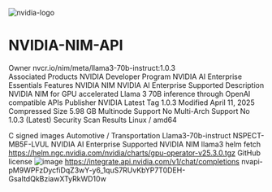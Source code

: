 ![nvidia-logo](https://github.com/user-attachments/assets/3720336a-731b-4284-9862-3de8543adbc5)
# NVIDIA-NIM-API
Owner    nvcr.io/nim/meta/llama3-70b-instruct:1.0.3  
Associated Products
NVIDIA Developer Program
NVIDIA AI Enterprise Essentials
Features
NVIDIA NIM
NVIDIA AI Enterprise Supported
Description
NVIDIA NIM for GPU accelerated Llama 3 70B inference through OpenAI compatible APIs
Publisher
NVIDIA
Latest Tag
1.0.3
Modified
April 11, 2025
Compressed Size
5.98 GB
Multinode Support
No
Multi-Arch Support
No
1.0.3 (Latest) Security Scan Results
Linux / amd64

C
signed images
Automotive / Transportation
Llama3-70b-instruct
NSPECT-MB5F-LVUL
NVIDIA AI Enterprise Supported
NVIDIA NIM
llama3
helm fetch https://helm.ngc.nvidia.com/nvidia/charts/gpu-operator-v25.3.0.tgz
GitHub license
![image](https://github.com/user-attachments/assets/1936f07c-0cbc-4b1a-b531-438245bf8df9)
https://integrate.api.nvidia.com/v1/chat/completions
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
